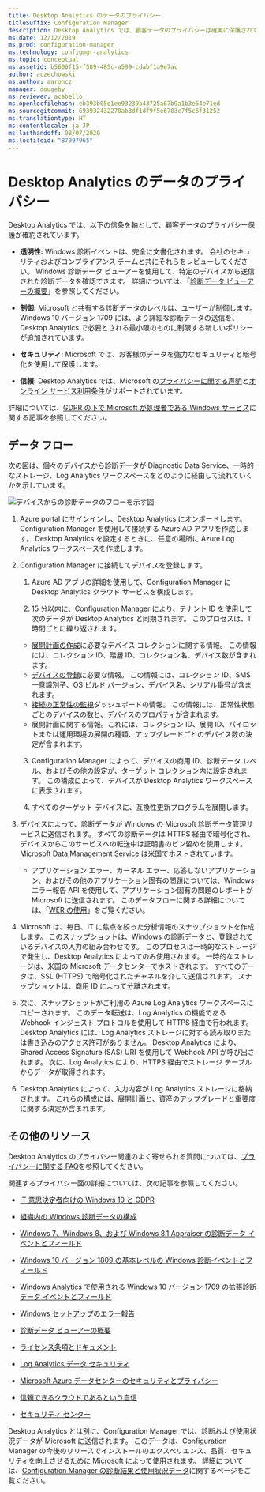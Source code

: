 ```yaml
---
title: Desktop Analytics のデータのプライバシー
titleSuffix: Configuration Manager
description: Desktop Analytics では、顧客データのプライバシーは確実に保護されています
ms.date: 12/12/2019
ms.prod: configuration-manager
ms.technology: configmgr-analytics
ms.topic: conceptual
ms.assetid: b5606f15-f589-485c-a599-cdabf1a9e7ac
author: aczechowski
ms.author: aaroncz
manager: dougeby
ms.reviewer: acabello
ms.openlocfilehash: eb393b05e1ee93239b43725a67b9a1b3e54e71ed
ms.sourcegitcommit: 693932432270ab3df1df9f5e6783c7f5c6f31252
ms.translationtype: HT
ms.contentlocale: ja-JP
ms.lasthandoff: 08/07/2020
ms.locfileid: "87997965"
---
```

# <a name="desktop-analytics-data-privacy"></a>Desktop Analytics のデータのプライバシー

Desktop Analytics では、以下の信条を軸として、顧客データのプライバシー保護が確約されています。

- **透明性:** Windows 診断イベントは、完全に文書化されます。 会社のセキュリティおよびコンプライアンス チームと共にそれらをレビューしてください。 Windows 診断データ ビューアーを使用して、特定のデバイスから送信された診断データを確認できます。 詳細については、「[診断データ ビューアーの概要](https://docs.microsoft.com/windows/configuration/diagnostic-data-viewer-overview)」を参照してください。  

- **制御:** Microsoft と共有する診断データのレベルは、ユーザーが制御します。 Windows 10 バージョン 1709 には、より詳細な診断データの送信を、Desktop Analytics で必要とされる最小限のものに制限する新しいポリシーが追加されています。  

- **セキュリティ:** Microsoft では、お客様のデータを強力なセキュリティと暗号化を使用して保護します。  

- **信頼:** Desktop Analytics では、Microsoft の[プライバシーに関する声明](https://privacy.microsoft.com/privacystatement)と[オンライン サービス利用条件](https://www.microsoftvolumelicensing.com/DocumentSearch.aspx?Mode=3&DocumentTypeId=46)がサポートされています。  

詳細については、[GDPR の下で Microsoft が処理者である Windows サービス](https://docs.microsoft.com/windows/privacy/gdpr-it-guidance#windows-services-where-microsoft-is-the-processor-under-the-gdpr)に関する記事を参照してください。<!-- 5353168 -->

## <a name="data-flow"></a>データ フロー

次の図は、個々のデバイスから診断データが Diagnostic Data Service、一時的なストレージ、Log Analytics ワークスペースをどのように経由して流れていくかを示しています。

![デバイスからの診断データのフローを示す図](media/da-data-flow.png)

1. Azure portal にサインインし、Desktop Analytics にオンボードします。 Configuration Manager を使用して接続する Azure AD アプリを作成します。 Desktop Analytics を設定するときに、任意の場所に Azure Log Analytics ワークスペースを作成します。  

2. Configuration Manager に接続してデバイスを登録します。  

    1. Azure AD アプリの詳細を使用して、Configuration Manager に Desktop Analytics クラウド サービスを構成します。  

    2. 15 分以内に、Configuration Manager により、テナント ID を使用して次のデータが Desktop Analytics と同期されます。 このプロセスは、1 時間ごとに繰り返されます。

      - [展開計画の作成](create-deployment-plans.md)に必要なデバイス コレクションに関する情報。 この情報には、コレクション ID、階層 ID、コレクション名、デバイス数が含まれます。 
      - [デバイスの登録](enroll-devices.md)に必要な情報。 この情報には、コレクション ID、SMS 一意識別子、OS ビルド バージョン、デバイス名、シリアル番号が含まれます。
      - [接続の正常性の監視](monitor-connection-health.md)ダッシュボードの情報。 この情報には、正常性状態ごとのデバイスの数と、デバイスのプロパティが含まれます。
      - 展開計画に関する情報。これには、コレクション ID、展開 ID、パイロットまたは運用環境の展開の種類、アップグレードごとのデバイス数の決定が含まれます。

    3. Configuration Manager によって、デバイスの商用 ID、診断データ レベル、およびその他の設定が、ターゲット コレクション内に設定されます。 この構成によって、デバイスが Desktop Analytics ワークスペースに表示されます。  

    4. すべてのターゲット デバイスに、互換性更新プログラムを展開します。  

3. デバイスによって、診断データが Windows の Microsoft 診断データ管理サービスに送信されます。 すべての診断データは HTTPS 経由で暗号化され、デバイスからこのサービスへの転送中は証明書のピン留めを使用します。 Microsoft Data Management Service は米国でホストされています。

      - アプリケーション エラー、カーネル エラー、応答しないアプリケーション、およびその他のアプリケーション固有の問題については、Windows エラー報告 API を使用して、アプリケーション固有の問題のレポートが Microsoft に送信されます。 このデータフローに関する詳細については、「[WER の使用](https://docs.microsoft.com/windows/win32/wer/using-wer)」をご覧ください。
      
4. Microsoft は、毎日、IT に焦点を絞った分析情報のスナップショットを作成します。 このスナップショットは、Windows の診断データと、登録されているデバイスの入力の組み合わせです。 このプロセスは一時的なストレージで発生し、Desktop Analytics によってのみ使用されます。 一時的なストレージは、米国の Microsoft データセンターでホストされます。 すべてのデータは、SSL (HTTPS) で暗号化されたチャネルを介して送信されます。 スナップショットは、商用 ID によって分離されます。  

5. 次に、スナップショットがご利用の Azure Log Analytics ワークスペースにコピーされます。 このデータ転送は、Log Analytics の機能である Webhook インジェスト プロトコルを使用して HTTPS 経由で行われます。 Desktop Analytics には、Log Analytics ストレージに対する読み取りまたは書き込みのアクセス許可がありません。 Desktop Analytics により、Shared Access Signature (SAS) URI を使用して Webhook API が呼び出されます。 次に、Log Analytics により、HTTPS 経由でストレージ テーブルからデータが取得されます。

6. Desktop Analytics によって、入力内容が Log Analytics ストレージに格納されます。 これらの構成には、展開計画と、資産のアップグレードと重要度に関する決定が含まれます。  

## <a name="other-resources"></a>その他のリソース

Desktop Analytics のプライバシー関連のよく寄せられる質問については、[プライバシーに関する FAQ](faq.md#privacy)を参照してください。

関連するプライバシー面の詳細については、次の記事を参照してください。

- [IT 意思決定者向けの Windows 10 と GDPR](https://docs.microsoft.com/windows/privacy/gdpr-it-guidance)  

- [組織内の Windows 診断データの構成](https://docs.microsoft.com/windows/privacy/configure-windows-diagnostic-data-in-your-organization)  

- [Windows 7、Windows 8、および Windows 8.1 Appraiser の診断データ イベントとフィールド](https://docs.microsoft.com/previous-versions/windows/it-pro/windows-8.1-and-8/appraiser-diagnostic-data-events-and-fields)  

- [Windows 10 バージョン 1809 の基本レベルの Windows 診断イベントとフィールド](https://docs.microsoft.com/windows/privacy/basic-level-windows-diagnostic-events-and-fields-1809)  

- [Windows Analytics で使用される Windows 10 バージョン 1709 の拡張診断データ イベントとフィールド](https://docs.microsoft.com/windows/privacy/enhanced-diagnostic-data-windows-analytics-events-and-fields)  

- [Windows セットアップのエラー報告](https://docs.microsoft.com/windows/deployment/upgrade/windows-error-reporting)

- [診断データ ビューアーの概要](https://docs.microsoft.com/windows/privacy/diagnostic-data-viewer-overview)  

- [ライセンス条項とドキュメント](https://www.microsoftvolumelicensing.com/DocumentSearch.aspx?Mode=3&DocumentTypeId=31)  

- [Log Analytics データ セキュリティ](https://docs.microsoft.com/azure/azure-monitor/platform/data-security)

- [Microsoft Azure データセンターのセキュリティとプライバシー](https://azure.microsoft.com/global-infrastructure/)  

- [信頼できるクラウドであるという自信](https://azure.microsoft.com/overview/trusted-cloud/)  

- [セキュリティ センター](https://www.microsoft.com/trustcenter)  

Desktop Analytics とは別に、Configuration Manager では、診断および使用状況データが Microsoft に送信されます。 このデータは、Configuration Manager の今後のリリースでインストールのエクスペリエンス、品質、セキュリティを向上させるために Microsoft によって使用されます。 詳細については、[Configuration Manager の診断結果と使用状況データ](../core/plan-design/diagnostics/diagnostics-and-usage-data.md)に関するページをご覧ください。
